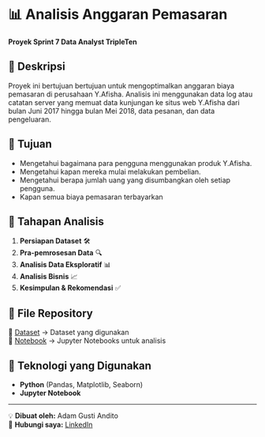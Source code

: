 # 📊 Analisis Anggaran Pemasaran
**Proyek Sprint 7 Data Analyst TripleTen**

## 📌 Deskripsi
Proyek ini bertujuan bertujuan untuk mengoptimalkan anggaran biaya pemasaran di perusahaan Y.Afisha. Analisis ini menggunakan data log atau catatan server yang memuat data kunjungan ke situs web Y.Afisha dari bulan Juni 2017 hingga bulan Mei 2018, data pesanan, dan data pengeluaran.

## 🎯 Tujuan
- Mengetahui bagaimana para pengguna menggunakan produk Y.Afisha.
- Mengetahui kapan mereka mulai melakukan pembelian.
- Mengetahui berapa jumlah uang yang disumbangkan oleh setiap pengguna.
- Kapan semua biaya pemasaran terbayarkan

## 🔄 Tahapan Analisis
1. **Persiapan Dataset** 🛠️
2. **Pra-pemrosesan Data** 🔍
3. **Analisis Data Eksploratif** 📊
4. **Analisis Bisnis** 📈
5. **Kesimpulan & Rekomendasi** ✅

## 📂 File Repository
📁 [Dataset](https://github.com/AdamGustiAndito/Analisis-Anggaran-Pemasaran/tree/main/datasets) → Dataset yang digunakan  
📁 [Notebook](https://github.com/AdamGustiAndito/Analisis-Anggaran-Pemasaran/blob/main/Analisis%20Anggaran%20Marketing.ipynb) → Jupyter Notebooks untuk analisis 

## 📌 Teknologi yang Digunakan
- **Python** (Pandas, Matplotlib, Seaborn)
- **Jupyter Notebook**

---
💡 **Dibuat oleh:** Adam Gusti Andito  
📧 **Hubungi saya:** [LinkedIn](https://www.linkedin.com/in/adam-gusti-andito-1b04721b0/)
